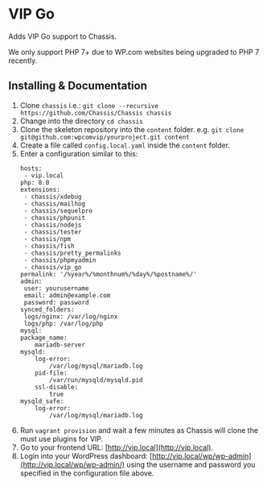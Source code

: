 # VIP Go

Adds VIP Go support to Chassis.

We only support PHP 7+ due to WP.com websites being upgraded to PHP 7 recently.

## Installing & Documentation

1. Clone `chassis` i.e.: `git clone --recursive https://github.com/Chassis/Chassis chassis`
1. Change into the directory `cd chassis`
1. Clone the skeleton repository into the `content` folder. e.g. `git clone git@github.com:wpcomvip/yourproject.git content`
1. Create a file called `config.local.yaml` inside the `content` folder.
1. Enter a configuration similar to this:
    ```
   hosts:
     - vip.local
   php: 8.0
   extensions:
     - chassis/xdebug
     - chassis/mailhog
     - chassis/sequelpro
     - chassis/phpunit
     - chassis/nodejs
     - chassis/tester
     - chassis/npm
     - chassis/fish
     - chassis/pretty_permalinks
     - chassis/phpmyadmin
     - chassis/vip_go
   permalink: '/%year%/%monthnum%/%day%/%postname%/'
   admin:
     user: yourusername
     email: admin@example.com
     password: password
   synced_folders:
     logs/nginx: /var/log/nginx
     logs/php: /var/log/php
   mysql:
    package_name:
        mariadb-server
    mysqld:
        log-error:
            /var/log/mysql/mariadb.log
        pid-file:
            /var/run/mysqld/mysqld.pid
        ssl-disable:
            true
    mysqld_safe:
        log-error:
            /var/log/mysql/mariadb.log
    ```
1. Run `vagrant provision` and wait a few minutes as Chassis will clone the must use plugins for VIP.
1. Go to your frontend URL: [http://vip.local](http://vip.local).
1. Login into your WordPress dashboard: [http://vip.local/wp/wp-admin](http://vip.local/wp/wp-admin/) using the username
and password you specified in the configuration file above.
